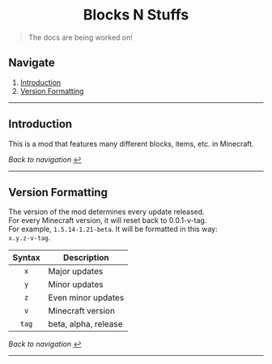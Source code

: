# <center>Blocks N Stuffs</center>

> The docs are being worked on!

## Navigate

1. [Introduction](#introduction)
2. [Version Formatting](#version-formatting)

---

## Introduction

This is a mod that features many different blocks, items, etc. in Minecraft.

*Back to navigation* [↩️](#navigate)

---

## Version Formatting

The version of the mod determines every update released.  
For every Minecraft version, it will reset back to 0.0.1-v-tag.  
For example, `1.5.14-1.21-beta`. It will be formatted in this way:  
`x.y.z-v-tag`.

| Syntax | Description          |  
|:------:|----------------------|  
|  `x`   | Major updates        |  
|  `y`   | Minor updates        |  
|  `z`   | Even minor updates   |  
|  `v`   | Minecraft version    |  
| `tag`  | beta, alpha, release |  

*Back to navigation* [↩️](#navigate)

---